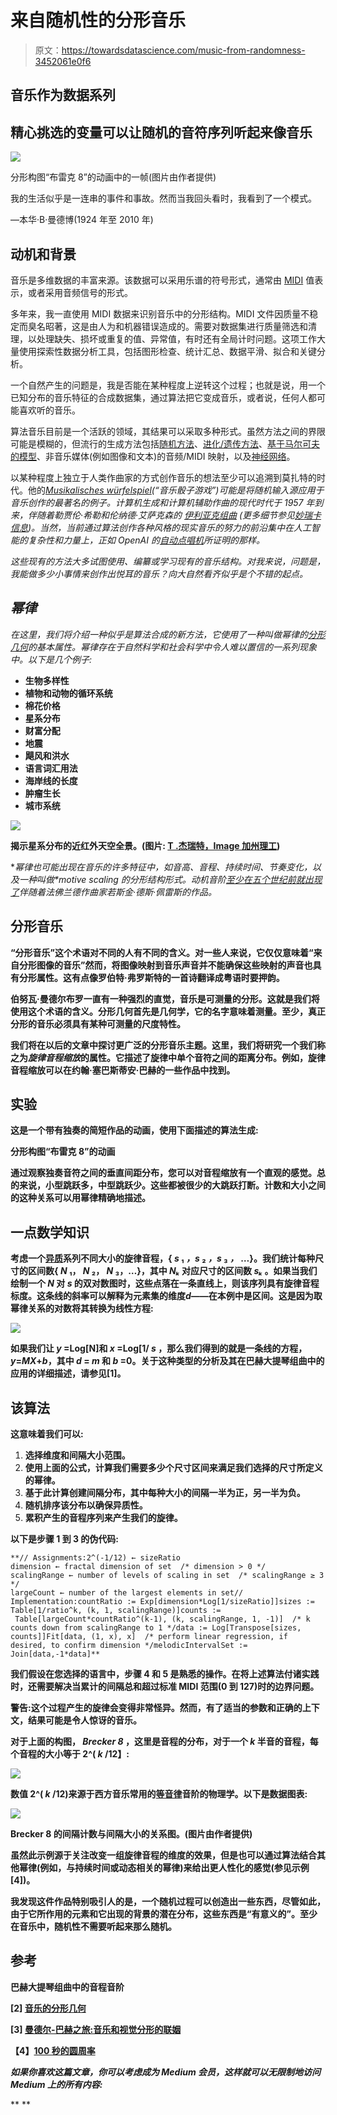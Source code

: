 # 来自随机性的分形音乐

> 原文：<https://towardsdatascience.com/music-from-randomness-3452061e0f6>

## 音乐作为数据系列

## 精心挑选的变量可以让随机的音符序列听起来像音乐

![](img/b8a9ea99ab10d7390b25c590462439ee.png)

分形构图“布雷克 8”的动画中的一帧(图片由作者提供)

我的生活似乎是一连串的事件和事故。然而当我回头看时，我看到了一个模式。

―本华·B·曼德博(1924 年至 2010 年)

## 动机和背景

音乐是多维数据的丰富来源。该数据可以采用乐谱的符号形式，通常由 [MIDI](https://cecm.indiana.edu/361/midi.html#:~:text=) 值表示，或者采用音频信号的形式。

多年来，我一直使用 MIDI 数据来识别音乐中的分形结构。MIDI 文件因质量不稳定而臭名昭著，这是由人为和机器错误造成的。需要对数据集进行质量筛选和清理，以处理缺失、损坏或重复的值、异常值，有时还有全局计时问题。这项工作大量使用探索性数据分析工具，包括图形检查、统计汇总、数据平滑、拟合和关键分析。

一个自然产生的问题是，我是否能在某种程度上逆转这个过程；也就是说，用一个已知分布的音乐特征的合成数据集，通过算法把它变成音乐，或者说，任何人都可能喜欢听的音乐。

算法音乐目前是一个活跃的领域，其结果可以采取多种形式。虽然方法之间的界限可能是模糊的，但流行的生成方法包括[随机方法](https://www.masterclass.com/articles/aleatoric-music-explained)、[进化/遗传方法](https://en.wikipedia.org/wiki/Evolutionary_music)、[基于马尔可夫的模型](/markov-chain-for-music-generation-932ea8a88305)、非音乐媒体(例如图像和文本)的音频/MIDI 映射，以及[神经网络](https://openai.com/blog/musenet/)。

以某种程度上独立于人类作曲家的方式创作音乐的想法至少可以追溯到莫扎特的时代。他的[*Musikalisches würfelspiel*](https://gbrachetta.github.io/Musical-Dice/)*(“音乐骰子游戏”)可能是将随机输入源应用于音乐创作的最著名的例子。计算机生成和计算机辅助作曲的现代时代于 1957 年到来，伴随着勒贾伦·希勒和伦纳德·艾萨克森的 [*伊利亚克组曲*](http://www.personal.psu.edu/meb26/INART55/illiac_suite.html#) (更多细节参见[妙瑞卡信息](https://www.musicainformatica.org/topics/illiac-suite.php))。当然，当前通过算法创作各种风格的现实音乐的努力的前沿集中在人工智能的复杂性和力量上，正如 OpenAI 的[自动点唱机](https://openai.com/blog/jukebox/)所证明的那样。*

*这些现有的方法大多试图使用、编纂或学习现有的音乐结构。对我来说，问题是，我能做多少小事情来创作出悦耳的音乐？向大自然看齐似乎是个不错的起点。*

## *幂律*

*在这里，我们将介绍一种似乎是算法合成的新方法，它使用了一种叫做[](https://www.youtube.com/watch?v=7jUp1rR-Q4I)*幂律的[分形几何](https://users.math.yale.edu/public_html/People/frame/Fractals/)的基本属性。幂律存在于自然科学和社会科学中令人难以置信的一系列现象中。以下是几个例子:**

*   **生物多样性**
*   **植物和动物的循环系统**
*   **棉花价格**
*   **星系分布**
*   **财富分配**
*   **地震**
*   **飓风和洪水**
*   **语言词汇用法**
*   **海岸线的长度**
*   **肿瘤生长**
*   **城市系统**

**![](img/9269702bfa847127a1d62d5a20ceab72.png)**

**揭示星系分布的近红外天空全景。(图片: [T .杰瑞特，Image 加州理工](https://wise2.ipac.caltech.edu/staff/jarrett/papers/LSS/XSCz_allsky.html))**

**幂律也可能出现在音乐的许多特征中，如音高、音程、持续时间、节奏变化，以及一种叫做*motive scaling 的分形结构形式。*动机音阶[至少在五个世纪前就出现了](https://medium.com/@harlan.j.brothers/the-dawn-of-fractal-music-b7be801477a9)伴随着法佛兰德作曲家若斯金·德斯·佩雷斯的作品。**

## **分形音乐**

**“分形音乐”这个术语对不同的人有不同的含义。对一些人来说，它仅仅意味着“来自分形图像的音乐”然而，将图像映射到音乐声音并不能确保这些映射的声音也具有分形属性。这有点像罗伯特·弗罗斯特的一首诗翻译成粤语时要押韵。**

**伯努瓦·曼德尔布罗一直有一种强烈的直觉，音乐是可测量的分形。这就是我们将使用这个术语的含义。分形几何首先是几何学，它的名字意味着测量。至少，真正分形的音乐必须具有某种可测量的尺度特性。**

**我们将在以后的文章中探讨更广泛的分形音乐主题。这里，我们将研究一个我们称之为*旋律音程缩放*的属性。它描述了旋律中单个音符之间的距离分布。例如，旋律音程缩放可以在约翰·塞巴斯蒂安·巴赫的一些作品中找到。**

## **实验**

**这是一个带有独奏的简短作品的动画，使用下面描述的算法生成:**

**分形构图“布雷克 8”的动画**

**通过观察独奏音符之间的垂直间距分布，您可以对音程缩放有一个直观的感觉。总的来说，小型跳跃多，中型跳跃少。这些都被很少的大跳跃打断。计数和大小之间的这种关系可以用幂律精确地描述。**

## **一点数学知识**

**考虑一个[异质](https://statisticsbyjim.com/basics/heterogeneity/)系列不同大小的旋律音程，{ *s* ₁ *，s* ₂ *，s* ₃ *，* …}。我们统计每种尺寸的区间数{ *N* ₁， *N* ₂， *N* ₃，…}，其中 *Nₖ* 对应尺寸的区间数 *sₖ* 。如果当我们绘制一个 *N* 对 *s* 的双对数图时，这些点落在一条直线上，则该序列具有旋律音程标度。这条线的斜率可以解释为元素集的维度*d*——在本例中是区间。这是因为取幂律关系的对数将其转换为线性方程:**

**![](img/a17ba0035d26ced7637e5bd600481fdf.png)**

**如果我们让 *y* =Log[N]和 *x* =Log[1/ *s* ，那么我们得到的就是一条线的方程，*y*=*MX*+*b*，其中 *d* = *m* 和 *b* =0。关于这种类型的分析及其在巴赫大提琴组曲中的应用的详细描述，请参见[1]。**

## **该算法**

**这意味着我们可以:**

1.  **选择维度和间隔大小范围。**
2.  **使用上面的公式，计算我们需要多少个尺寸区间来满足我们选择的尺寸所定义的幂律。**
3.  **基于此计算创建间隔分布，其中每种大小的间隔一半为正，另一半为负。**
4.  **随机排序该分布以确保异质性。**
5.  **累积产生的音程序列来产生我们的旋律。**

**以下是步骤 1 到 3 的伪代码:**

```
**// Assignments:2^(-1/12) ← sizeRatio
dimension ← fractal dimension of set  /* dimension > 0 */
scalingRange ← number of levels of scaling in set  /* scalingRange ≥ 3 */
largeCount ← number of the largest elements in set// Implementation:countRatio := Exp[dimension*Log[1/sizeRatio]]sizes := Table[1/ratio^k, (k, 1, scalingRange)]counts := 
 Table[largeCount*countRatio^(k-1), (k, scalingRange, 1, -1)]  /* k counts down from scalingRange to 1 */data := Log[Transpose[sizes, counts]]Fit[data, (1, x), x]  /* perform linear regression, if desired, to confirm dimension */melodicIntervalSet := Join[data,-1*data]**
```

**我们假设在您选择的语言中，步骤 4 和 5 是熟悉的操作。在将上述算法付诸实践时，还需要解决当累计的间隔总和超过标准 MIDI 范围(0 到 127)时的边界问题。**

****警告**:这个过程产生的旋律会变得非常怪异。然而，有了适当的参数和正确的上下文，结果可能是令人惊讶的音乐。**

**对于上面的构图， *Brecker 8* ，这里是音程的分布，对于一个 *k* 半音的音程，每个音程的大小等于 2^( *k* /12】:**

**![](img/ea99df3b150fac2ae466ce1a21c2aa3e.png)**

**数值 2^( *k* /12)来源于西方音乐常用的[等音律](https://www.wikiwand.com/en/12_equal_temperament)音阶的物理学。以下是数据图表:**

**![](img/34432ed3cb569b919942073d36f02ba4.png)**

**Brecker 8 的间隔计数与间隔大小的关系图。(图片由作者提供)**

**虽然此示例源于关注改变一组旋律音程的维度的效果，但是也可以通过算法结合其他幂律(例如，与持续时间或动态相关的幂律)来给出更人性化的感觉(参见示例[4])。**

**我发现这件作品特别吸引人的是，一个随机过程可以创造出一些东西，尽管如此，由于它所作用的元素和它出现的背景的潜在分布，这些东西是“有意义的”。至少在音乐中，随机性不需要听起来那么随机。**

## **参考**

**巴赫大提琴组曲中的音程音阶**

**[2] [音乐的分形几何](https://www.pnas.org/doi/abs/10.1073/pnas.87.3.938)**

**[3] [曼德尔-巴赫之旅:音乐和视觉分形的联姻](https://www.researchgate.net/publication/52005982_Mandel-Bach_Journey_A_Marriage_of_Musical_and_Visual_Fractals)**

**【4】[100 秒的圆周率](https://www.youtube.com/watch?v=SNpab2PDquw)**

***如果你喜欢这篇文章，你可以考虑成为 Medium 会员，这样就可以无限制地访问 Medium 上的所有内容:***

**[](https://medium.com/@harlan.j.brothers/membership) **